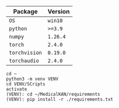 | Package                | Version   |
|------------------------|-----------|
| `OS`                   | `win10`   |
| `python`               | `>=3.9`   |
| `numpy`                | `1.26.4`  |
| `torch`                | `2.4.0`   |
| `torchvision`          | `0.19.0`  |
| `torchaudio`           | `2.4.0`   |

```
cd ~
python3 -m venv VENV
cd VENV/SCripts
activate
(VENV): cd ~/MedicalKAN/requirements
(VENV): pip install -r ./requirements.txt
```
